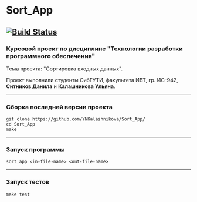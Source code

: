 # Sort_App
[![Build Status](https://travis-ci.com/YNKalashnikova/Sort_app.svg?branch=master)](https://travis-ci.com/YNKalashnikova/Sort_app)
---

### Курсовой проект по дисциплине "Технологии разработки программного обеспечения"

Тема проекта: "Сортировка входных данных".

Проект выполнили студенты СибГУТИ, факультета ИВТ, гр. ИС-942, **Ситников Данила** и **Калашникова Ульяна**.

---

### Сборка последней версии проекта

```
git clone https://github.com/YNKalashnikova/Sort_App/
cd Sort_App
make
```

---

### Запуск программы

```
sort_app <in-file-name> <out-file-name>
```

---

### Запуск тестов

```
make test
```
